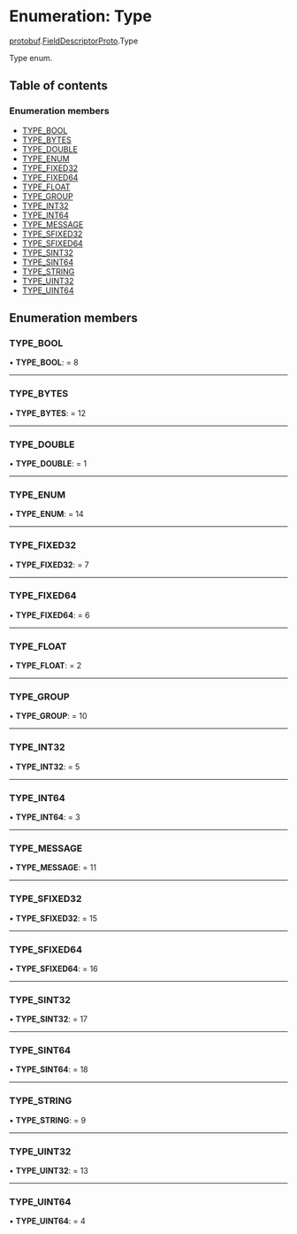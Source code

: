 # Enumeration: Type

[protobuf](../modules/proto.google.protobuf.md).[FieldDescriptorProto](../modules/proto.google.protobuf.fielddescriptorproto.md).Type

Type enum.

## Table of contents

### Enumeration members

- [TYPE\_BOOL](proto.google.protobuf.fielddescriptorproto.type.md#type_bool)
- [TYPE\_BYTES](proto.google.protobuf.fielddescriptorproto.type.md#type_bytes)
- [TYPE\_DOUBLE](proto.google.protobuf.fielddescriptorproto.type.md#type_double)
- [TYPE\_ENUM](proto.google.protobuf.fielddescriptorproto.type.md#type_enum)
- [TYPE\_FIXED32](proto.google.protobuf.fielddescriptorproto.type.md#type_fixed32)
- [TYPE\_FIXED64](proto.google.protobuf.fielddescriptorproto.type.md#type_fixed64)
- [TYPE\_FLOAT](proto.google.protobuf.fielddescriptorproto.type.md#type_float)
- [TYPE\_GROUP](proto.google.protobuf.fielddescriptorproto.type.md#type_group)
- [TYPE\_INT32](proto.google.protobuf.fielddescriptorproto.type.md#type_int32)
- [TYPE\_INT64](proto.google.protobuf.fielddescriptorproto.type.md#type_int64)
- [TYPE\_MESSAGE](proto.google.protobuf.fielddescriptorproto.type.md#type_message)
- [TYPE\_SFIXED32](proto.google.protobuf.fielddescriptorproto.type.md#type_sfixed32)
- [TYPE\_SFIXED64](proto.google.protobuf.fielddescriptorproto.type.md#type_sfixed64)
- [TYPE\_SINT32](proto.google.protobuf.fielddescriptorproto.type.md#type_sint32)
- [TYPE\_SINT64](proto.google.protobuf.fielddescriptorproto.type.md#type_sint64)
- [TYPE\_STRING](proto.google.protobuf.fielddescriptorproto.type.md#type_string)
- [TYPE\_UINT32](proto.google.protobuf.fielddescriptorproto.type.md#type_uint32)
- [TYPE\_UINT64](proto.google.protobuf.fielddescriptorproto.type.md#type_uint64)

## Enumeration members

### TYPE\_BOOL

• **TYPE\_BOOL**: = 8

___

### TYPE\_BYTES

• **TYPE\_BYTES**: = 12

___

### TYPE\_DOUBLE

• **TYPE\_DOUBLE**: = 1

___

### TYPE\_ENUM

• **TYPE\_ENUM**: = 14

___

### TYPE\_FIXED32

• **TYPE\_FIXED32**: = 7

___

### TYPE\_FIXED64

• **TYPE\_FIXED64**: = 6

___

### TYPE\_FLOAT

• **TYPE\_FLOAT**: = 2

___

### TYPE\_GROUP

• **TYPE\_GROUP**: = 10

___

### TYPE\_INT32

• **TYPE\_INT32**: = 5

___

### TYPE\_INT64

• **TYPE\_INT64**: = 3

___

### TYPE\_MESSAGE

• **TYPE\_MESSAGE**: = 11

___

### TYPE\_SFIXED32

• **TYPE\_SFIXED32**: = 15

___

### TYPE\_SFIXED64

• **TYPE\_SFIXED64**: = 16

___

### TYPE\_SINT32

• **TYPE\_SINT32**: = 17

___

### TYPE\_SINT64

• **TYPE\_SINT64**: = 18

___

### TYPE\_STRING

• **TYPE\_STRING**: = 9

___

### TYPE\_UINT32

• **TYPE\_UINT32**: = 13

___

### TYPE\_UINT64

• **TYPE\_UINT64**: = 4
